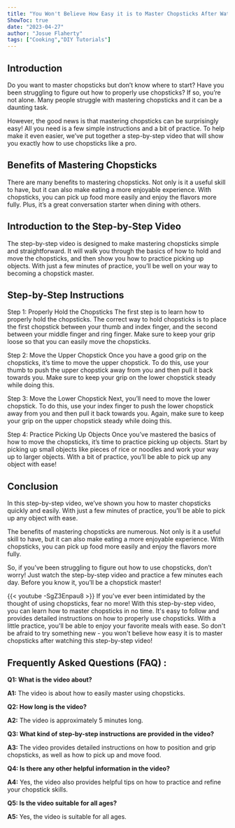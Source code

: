 ```yaml
---
title: "You Won't Believe How Easy it is to Master Chopsticks After Watching This Step-By-Step Video!"
ShowToc: true 
date: "2023-04-27"
author: "Josue Flaherty" 
tags: ["Cooking","DIY Tutorials"]
---
```

## Introduction

Do you want to master chopsticks but don’t know where to start? Have you been struggling to figure out how to properly use chopsticks? If so, you’re not alone. Many people struggle with mastering chopsticks and it can be a daunting task.

However, the good news is that mastering chopsticks can be surprisingly easy! All you need is a few simple instructions and a bit of practice. To help make it even easier, we’ve put together a step-by-step video that will show you exactly how to use chopsticks like a pro.

## Benefits of Mastering Chopsticks

There are many benefits to mastering chopsticks. Not only is it a useful skill to have, but it can also make eating a more enjoyable experience. With chopsticks, you can pick up food more easily and enjoy the flavors more fully. Plus, it’s a great conversation starter when dining with others.

## Introduction to the Step-by-Step Video

The step-by-step video is designed to make mastering chopsticks simple and straightforward. It will walk you through the basics of how to hold and move the chopsticks, and then show you how to practice picking up objects. With just a few minutes of practice, you’ll be well on your way to becoming a chopstick master.

## Step-by-Step Instructions

Step 1: Properly Hold the Chopsticks
The first step is to learn how to properly hold the chopsticks. The correct way to hold chopsticks is to place the first chopstick between your thumb and index finger, and the second between your middle finger and ring finger. Make sure to keep your grip loose so that you can easily move the chopsticks.

Step 2: Move the Upper Chopstick
Once you have a good grip on the chopsticks, it’s time to move the upper chopstick. To do this, use your thumb to push the upper chopstick away from you and then pull it back towards you. Make sure to keep your grip on the lower chopstick steady while doing this.

Step 3: Move the Lower Chopstick
Next, you’ll need to move the lower chopstick. To do this, use your index finger to push the lower chopstick away from you and then pull it back towards you. Again, make sure to keep your grip on the upper chopstick steady while doing this.

Step 4: Practice Picking Up Objects
Once you’ve mastered the basics of how to move the chopsticks, it’s time to practice picking up objects. Start by picking up small objects like pieces of rice or noodles and work your way up to larger objects. With a bit of practice, you’ll be able to pick up any object with ease!

## Conclusion

In this step-by-step video, we’ve shown you how to master chopsticks quickly and easily. With just a few minutes of practice, you’ll be able to pick up any object with ease.

The benefits of mastering chopsticks are numerous. Not only is it a useful skill to have, but it can also make eating a more enjoyable experience. With chopsticks, you can pick up food more easily and enjoy the flavors more fully.

So, if you’ve been struggling to figure out how to use chopsticks, don’t worry! Just watch the step-by-step video and practice a few minutes each day. Before you know it, you’ll be a chopstick master!

{{< youtube -SgZ3Enpau8 >}} 
If you've ever been intimidated by the thought of using chopsticks, fear no more! With this step-by-step video, you can learn how to master chopsticks in no time. It's easy to follow and provides detailed instructions on how to properly use chopsticks. With a little practice, you'll be able to enjoy your favorite meals with ease. So don't be afraid to try something new - you won't believe how easy it is to master chopsticks after watching this step-by-step video!

## Frequently Asked Questions (FAQ) :
**Q1: What is the video about?**

**A1:** The video is about how to easily master using chopsticks.

**Q2: How long is the video?**

**A2:** The video is approximately 5 minutes long.

**Q3: What kind of step-by-step instructions are provided in the video?**

**A3:** The video provides detailed instructions on how to position and grip chopsticks, as well as how to pick up and move food.

**Q4: Is there any other helpful information in the video?**

**A4:** Yes, the video also provides helpful tips on how to practice and refine your chopstick skills.

**Q5: Is the video suitable for all ages?**

**A5:** Yes, the video is suitable for all ages.




